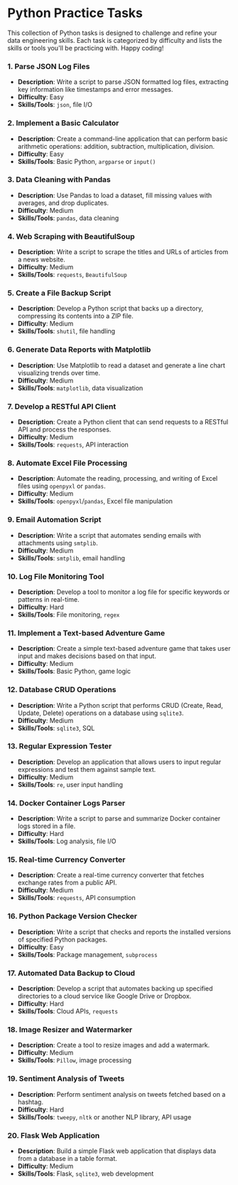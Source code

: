# Python Practice Tasks

This collection of Python tasks is designed to challenge and refine your data engineering skills. Each task is categorized by difficulty and lists the skills or tools you'll be practicing with. Happy coding!

### 1. Parse JSON Log Files
- **Description**: Write a script to parse JSON formatted log files, extracting key information like timestamps and error messages.
- **Difficulty**: Easy
- **Skills/Tools**: `json`, file I/O

### 2. Implement a Basic Calculator
- **Description**: Create a command-line application that can perform basic arithmetic operations: addition, subtraction, multiplication, division.
- **Difficulty**: Easy
- **Skills/Tools**: Basic Python, `argparse` or `input()`

### 3. Data Cleaning with Pandas
- **Description**: Use Pandas to load a dataset, fill missing values with averages, and drop duplicates.
- **Difficulty**: Medium
- **Skills/Tools**: `pandas`, data cleaning

### 4. Web Scraping with BeautifulSoup
- **Description**: Write a script to scrape the titles and URLs of articles from a news website.
- **Difficulty**: Medium
- **Skills/Tools**: `requests`, `BeautifulSoup`

### 5. Create a File Backup Script
- **Description**: Develop a Python script that backs up a directory, compressing its contents into a ZIP file.
- **Difficulty**: Medium
- **Skills/Tools**: `shutil`, file handling

### 6. Generate Data Reports with Matplotlib
- **Description**: Use Matplotlib to read a dataset and generate a line chart visualizing trends over time.
- **Difficulty**: Medium
- **Skills/Tools**: `matplotlib`, data visualization

### 7. Develop a RESTful API Client
- **Description**: Create a Python client that can send requests to a RESTful API and process the responses.
- **Difficulty**: Medium
- **Skills/Tools**: `requests`, API interaction

### 8. Automate Excel File Processing
- **Description**: Automate the reading, processing, and writing of Excel files using `openpyxl` or `pandas`.
- **Difficulty**: Medium
- **Skills/Tools**: `openpyxl`/`pandas`, Excel file manipulation

### 9. Email Automation Script
- **Description**: Write a script that automates sending emails with attachments using `smtplib`.
- **Difficulty**: Medium
- **Skills/Tools**: `smtplib`, email handling

### 10. Log File Monitoring Tool
- **Description**: Develop a tool to monitor a log file for specific keywords or patterns in real-time.
- **Difficulty**: Hard
- **Skills/Tools**: File monitoring, `regex`

### 11. Implement a Text-based Adventure Game
- **Description**: Create a simple text-based adventure game that takes user input and makes decisions based on that input.
- **Difficulty**: Medium
- **Skills/Tools**: Basic Python, game logic

### 12. Database CRUD Operations
- **Description**: Write a Python script that performs CRUD (Create, Read, Update, Delete) operations on a database using `sqlite3`.
- **Difficulty**: Medium
- **Skills/Tools**: `sqlite3`, SQL

### 13. Regular Expression Tester
- **Description**: Develop an application that allows users to input regular expressions and test them against sample text.
- **Difficulty**: Medium
- **Skills/Tools**: `re`, user input handling

### 14. Docker Container Logs Parser
- **Description**: Write a script to parse and summarize Docker container logs stored in a file.
- **Difficulty**: Hard
- **Skills/Tools**: Log analysis, file I/O

### 15. Real-time Currency Converter
- **Description**: Create a real-time currency converter that fetches exchange rates from a public API.
- **Difficulty**: Medium
- **Skills/Tools**: `requests`, API consumption

### 16. Python Package Version Checker
- **Description**: Write a script that checks and reports the installed versions of specified Python packages.
- **Difficulty**: Easy
- **Skills/Tools**: Package management, `subprocess`

### 17. Automated Data Backup to Cloud
- **Description**: Develop a script that automates backing up specified directories to a cloud service like Google Drive or Dropbox.
- **Difficulty**: Hard
- **Skills/Tools**: Cloud APIs, `requests`

### 18. Image Resizer and Watermarker
- **Description**: Create a tool to resize images and add a watermark.
- **Difficulty**: Medium
- **Skills/Tools**: `Pillow`, image processing

### 19. Sentiment Analysis of Tweets
- **Description**: Perform sentiment analysis on tweets fetched based on a hashtag.
- **Difficulty**: Hard
- **Skills/Tools**: `tweepy`, `nltk` or another NLP library, API usage

### 20. Flask Web Application
- **Description**: Build a simple Flask web application that displays data from a database in a table format.
- **Difficulty**: Medium
- **Skills/Tools**: Flask, `sqlite3`, web development
